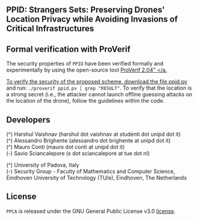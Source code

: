 ## PPID: Strangers Sets: Preserving Drones' Location Privacy while Avoiding Invasions of Critical Infrastructures

## Formal verification with ProVerif
The security properties of `PPID` have been verified formally and experimentally by using the open-source tool <a href="https://prosecco.gforge.inria.fr/personal/bblanche/proverif/">ProVerif 2.04" </a.

To verify the security of the proposed scheme, download the file <a href="ppid.pv">ppid.pv</a> and run: `./proverif ppid.pv | grep "RESULT"`.
To verify that the location is a strong secret (i.e., the attacker cannot launch offline guessing attacks on the location of the drone), follow the guidelines within the code.


## Developers
(^) Harshul Vaishnav        (harshul dot vaishnav at studenti dot unipd dot it)<br />
(^) Alessandro Brighente    (alessandro dot brighente at unipd dot it)<br />
(^) Mauro Conti             (mauro dot conti at unipd dot it)<br />
(-) Savio Sciancalepore    (s dot sciancalepore at tue dot nl)<br />

(^) University of Padova, Italy<br />
(-) Security Group - Faculty of Mathematics and Computer Science, Eindhoven University of Technology (TU/e), Eindhoven, The Netherlands<br />

## License
`PPCA` is released under the GNU General Public License v3.0 <a href="LICENSE">license</a>.
